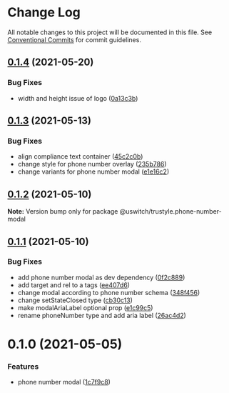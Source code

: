 # Change Log

All notable changes to this project will be documented in this file.
See [Conventional Commits](https://conventionalcommits.org) for commit guidelines.

## [0.1.4](https://github.com/uswitch/trustyle/compare/@uswitch/trustyle.phone-number-modal@0.1.3...@uswitch/trustyle.phone-number-modal@0.1.4) (2021-05-20)


### Bug Fixes

* width and height issue of logo ([0a13c3b](https://github.com/uswitch/trustyle/commit/0a13c3b))





## [0.1.3](https://github.com/uswitch/trustyle/compare/@uswitch/trustyle.phone-number-modal@0.1.2...@uswitch/trustyle.phone-number-modal@0.1.3) (2021-05-13)


### Bug Fixes

* align compliance text container ([45c2c0b](https://github.com/uswitch/trustyle/commit/45c2c0b))
* change style for phone number overlay ([235b786](https://github.com/uswitch/trustyle/commit/235b786))
* change variants for phone number modal ([e1e16c2](https://github.com/uswitch/trustyle/commit/e1e16c2))





## [0.1.2](https://github.com/uswitch/trustyle/compare/@uswitch/trustyle.phone-number-modal@0.1.1...@uswitch/trustyle.phone-number-modal@0.1.2) (2021-05-10)

**Note:** Version bump only for package @uswitch/trustyle.phone-number-modal





## [0.1.1](https://github.com/uswitch/trustyle/compare/@uswitch/trustyle.phone-number-modal@0.1.0...@uswitch/trustyle.phone-number-modal@0.1.1) (2021-05-10)


### Bug Fixes

* add phone number modal as dev dependency ([0f2c889](https://github.com/uswitch/trustyle/commit/0f2c889))
* add target and rel to a tags ([ee407d6](https://github.com/uswitch/trustyle/commit/ee407d6))
* change modal according to phone number schema ([348f456](https://github.com/uswitch/trustyle/commit/348f456))
* change setStateClosed type ([cb30c13](https://github.com/uswitch/trustyle/commit/cb30c13))
* make modalAriaLabel optional prop ([e1c99c5](https://github.com/uswitch/trustyle/commit/e1c99c5))
* rename phoneNumber type and add aria label ([26ac4d2](https://github.com/uswitch/trustyle/commit/26ac4d2))





# 0.1.0 (2021-05-05)


### Features

* phone number modal ([1c7f9c8](https://github.com/uswitch/trustyle/commit/1c7f9c8))
